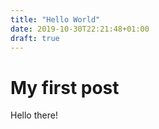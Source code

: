 ```yaml
---
title: "Hello World"
date: 2019-10-30T22:21:48+01:00
draft: true
---
```


# My first post

Hello there!
